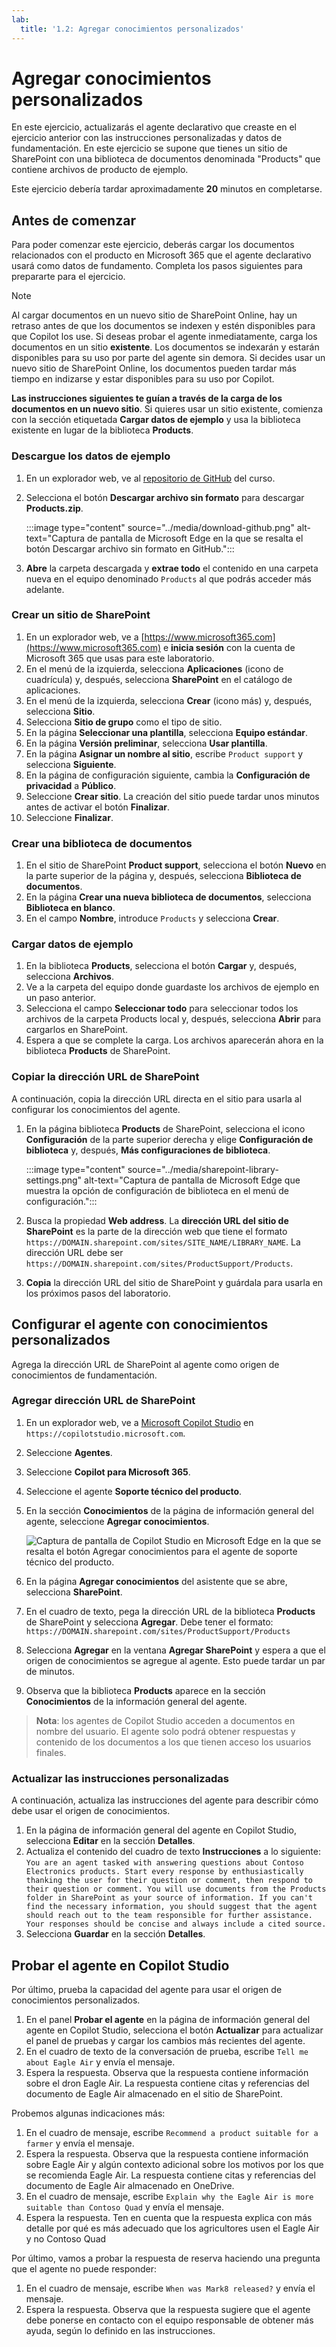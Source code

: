 ```yaml
---
lab:
  title: '1.2: Agregar conocimientos personalizados'
---
```


# Agregar conocimientos personalizados

En este ejercicio, actualizarás el agente declarativo que creaste en el ejercicio anterior con las instrucciones personalizadas y datos de fundamentación. En este ejercicio se supone que tienes un sitio de SharePoint con una biblioteca de documentos denominada "Products" que contiene archivos de producto de ejemplo.

Este ejercicio debería tardar aproximadamente **20** minutos en completarse.

## Antes de comenzar

Para poder comenzar este ejercicio, deberás cargar los documentos relacionados con el producto en Microsoft 365 que el agente declarativo usará como datos de fundamento. Completa los pasos siguientes para prepararte para el ejercicio.

> [!NOTE]
> Al cargar documentos en un nuevo sitio de SharePoint Online, hay un retraso antes de que los documentos se indexen y estén disponibles para que Copilot los use. Si deseas probar el agente inmediatamente, carga los documentos en un sitio **existente**. Los documentos se indexarán y estarán disponibles para su uso por parte del agente sin demora. Si decides usar un nuevo sitio de SharePoint Online, los documentos pueden tardar más tiempo en indizarse y estar disponibles para su uso por Copilot.
>
> **Las instrucciones siguientes te guían a través de la carga de los documentos en un nuevo sitio**. Si quieres usar un sitio existente, comienza con la sección etiquetada **Cargar datos de ejemplo** y usa la biblioteca existente en lugar de la biblioteca **Products**.

### Descargue los datos de ejemplo

1. En un explorador web, ve al [repositorio de GitHub](https://github.com/MicrosoftLearning/MS-4022-Extend-Microsoft-365-Copilot-in-Copilot-Studio/blob/master/Allfiles/Products.zip) del curso.
1. Selecciona el botón **Descargar archivo sin formato** para descargar **Products.zip**.

    :::image type="content" source="../media/download-github.png" alt-text="Captura de pantalla de Microsoft Edge en la que se resalta el botón Descargar archivo sin formato en GitHub.":::

1. **Abre** la carpeta descargada y **extrae todo** el contenido en una carpeta nueva en el equipo denominado `Products` al que podrás acceder más adelante.

### Crear un sitio de SharePoint

1. En un explorador web, ve a [https://www.microsoft365.com](https://www.microsoft365.com) e **inicia sesión** con la cuenta de Microsoft 365 que usas para este laboratorio.
1. En el menú de la izquierda, selecciona **Aplicaciones** (icono de cuadrícula) y, después, selecciona **SharePoint** en el catálogo de aplicaciones.
1. En el menú de la izquierda, selecciona **Crear** (icono más) y, después, selecciona **Sitio**.
1. Selecciona **Sitio de grupo** como el tipo de sitio.
1. En la página **Seleccionar una plantilla**, selecciona **Equipo estándar**.
1. En la página **Versión preliminar**, selecciona **Usar plantilla**.
1. En la página **Asignar un nombre al sitio**, escribe `Product support` y selecciona **Siguiente**.
1. En la página de configuración siguiente, cambia la **Configuración de privacidad** a **Público**.
1. Seleccione **Crear sitio**. La creación del sitio puede tardar unos minutos antes de activar el botón **Finalizar**.
1. Seleccione **Finalizar**.

### Crear una biblioteca de documentos

1. En el sitio de SharePoint **Product support**, selecciona el botón **Nuevo** en la parte superior de la página y, después, selecciona **Biblioteca de documentos**.
1. En la página **Crear una nueva biblioteca de documentos**, selecciona **Biblioteca en blanco**.
1. En el campo **Nombre**, introduce `Products` y selecciona **Crear**.

### Cargar datos de ejemplo

1. En la biblioteca **Products**, selecciona el botón **Cargar** y, después, selecciona **Archivos**.
1. Ve a la carpeta del equipo donde guardaste los archivos de ejemplo en un paso anterior.
1. Selecciona el campo **Seleccionar todo** para seleccionar todos los archivos de la carpeta Products local y, después, selecciona **Abrir** para cargarlos en SharePoint.
1. Espera a que se complete la carga. Los archivos aparecerán ahora en la biblioteca **Products** de SharePoint.

### Copiar la dirección URL de SharePoint

A continuación, copia la dirección URL directa en el sitio para usarla al configurar los conocimientos del agente.

1. En la página biblioteca **Products** de SharePoint, selecciona el icono **Configuración** de la parte superior derecha y elige **Configuración de biblioteca** y, después, **Más configuraciones de biblioteca**.

    :::image type="content" source="../media/sharepoint-library-settings.png" alt-text="Captura de pantalla de Microsoft Edge que muestra la opción de configuración de biblioteca en el menú de configuración.":::

1. Busca la propiedad **Web address**. La **dirección URL del sitio de SharePoint** es la parte de la dirección web que tiene el formato `https://DOMAIN.sharepoint.com/sites/SITE_NAME/LIBRARY_NAME`. La dirección URL debe ser `https://DOMAIN.sharepoint.com/sites/ProductSupport/Products`.
1. **Copia** la dirección URL del sitio de SharePoint y guárdala para usarla en los próximos pasos del laboratorio.

## Configurar el agente con conocimientos personalizados

Agrega la dirección URL de SharePoint al agente como origen de conocimientos de fundamentación.

### Agregar dirección URL de SharePoint

1. En un explorador web, ve a [Microsoft Copilot Studio](https://copilotstudio.microsoft.com/) en `https://copilotstudio.microsoft.com`.
1. Seleccione **Agentes**.
1. Seleccione **Copilot para Microsoft 365**.
1. Seleccione el agente **Soporte técnico del producto**.
1. En la sección **Conocimientos** de la página de información general del agente, seleccione **Agregar conocimientos**.

    ![Captura de pantalla de Copilot Studio en Microsoft Edge en la que se resalta el botón Agregar conocimientos para el agente de soporte técnico del producto.](../Media/product-support-add-knowledge.png)

1. En la página **Agregar conocimientos** del asistente que se abre, selecciona **SharePoint**.
1. En el cuadro de texto, pega la dirección URL de la biblioteca **Products** de SharePoint y selecciona **Agregar**. Debe tener el formato: `https://DOMAIN.sharepoint.com/sites/ProductSupport/Products`

1. Selecciona **Agregar** en la ventana **Agregar SharePoint** y espera a que el origen de conocimientos se agregue al agente. Esto puede tardar un par de minutos.
1. Observa que la biblioteca **Products** aparece en la sección **Conocimientos** de la información general del agente.

> **Nota**: los agentes de Copilot Studio acceden a documentos en nombre del usuario. El agente solo podrá obtener respuestas y contenido de los documentos a los que tienen acceso los usuarios finales.

### Actualizar las instrucciones personalizadas

A continuación, actualiza las instrucciones del agente para describir cómo debe usar el origen de conocimientos.

1. En la página de información general del agente en Copilot Studio, selecciona **Editar** en la sección **Detalles**.
1. Actualiza el contenido del cuadro de texto **Instrucciones** a lo siguiente: `You are an agent tasked with answering questions about Contoso Electronics products. Start every response by enthusiastically thanking the user for their question or comment, then respond to their question or comment. You will use documents from the Products folder in SharePoint as your source of information. If you can't find the necessary information, you should suggest that the agent should reach out to the team responsible for further assistance. Your responses should be concise and always include a cited source.`
1. Selecciona **Guardar** en la sección **Detalles**.

## Probar el agente en Copilot Studio

Por último, prueba la capacidad del agente para usar el origen de conocimientos personalizados.

1. En el panel **Probar el agente** en la página de información general del agente en Copilot Studio, selecciona el botón **Actualizar** para actualizar el panel de pruebas y cargar los cambios más recientes del agente.
1. En el cuadro de texto de la conversación de prueba, escribe `Tell me about Eagle Air` y envía el mensaje.
1. Espera la respuesta. Observa que la respuesta contiene información sobre el dron Eagle Air. La respuesta contiene citas y referencias del documento de Eagle Air almacenado en el sitio de SharePoint.

Probemos algunas indicaciones más:

1. En el cuadro de mensaje, escribe `Recommend a product suitable for a farmer` y envía el mensaje.
1. Espera la respuesta. Observa que la respuesta contiene información sobre Eagle Air y algún contexto adicional sobre los motivos por los que se recomienda Eagle Air. La respuesta contiene citas y referencias del documento de Eagle Air almacenado en OneDrive.
1. En el cuadro de mensaje, escribe `Explain why the Eagle Air is more suitable than Contoso Quad` y envía el mensaje.
1. Espera la respuesta. Ten en cuenta que la respuesta explica con más detalle por qué es más adecuado que los agricultores usen el Eagle Air y no Contoso Quad 

Por último, vamos a probar la respuesta de reserva haciendo una pregunta que el agente no puede responder:

1. En el cuadro de mensaje, escribe `When was Mark8 released?` y envía el mensaje.
1. Espera la respuesta. Observa que la respuesta sugiere que el agente debe ponerse en contacto con el equipo responsable de obtener más ayuda, según lo definido en las instrucciones.
